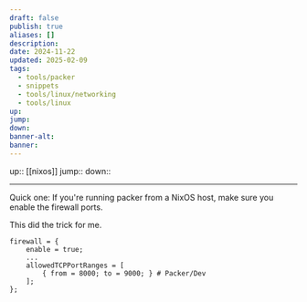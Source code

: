 ```yaml
---
draft: false
publish: true
aliases: []
description: 
date: 2024-11-22
updated: 2025-02-09
tags:
  - tools/packer
  - snippets
  - tools/linux/networking
  - tools/linux
up: 
jump: 
down: 
banner-alt: 
banner: 
---
```


up:: [[nixos]]
jump::
down::

---

Quick one: If you're running packer from a NixOS host, make sure you enable the firewall ports.

This did the trick for me.

```hcl
firewall = {
	enable = true;
	...
	allowedTCPPortRanges = [ 
		{ from = 8000; to = 9000; } # Packer/Dev
	];
};
```
